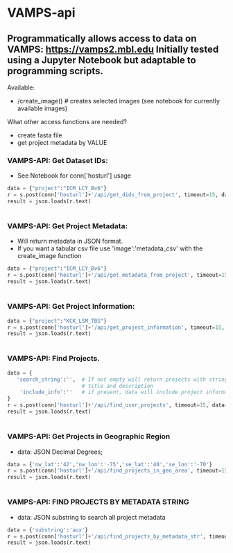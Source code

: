VAMPS-api
=========
Programmatically allows access to data on VAMPS: https://vamps2.mbl.edu
Initially tested using a Jupyter Notebook but adaptable to programming scripts.
--------------

Available:
 * /create_image()            # creates selected images (see notebook for currently available images)
                
What other access functions are needed?
 * create fasta file
 * get project metadata by VALUE
 

### VAMPS-API: Get Dataset IDs:
* See Notebook for  conn['hosturl'] usage
```python
data = {"project":"ICM_LCY_Bv6"}
r = s.post(conn['hosturl']+'/api/get_dids_from_project', timeout=15, data=data)  
result = json.loads(r.text)
```
#
### VAMPS-API: Get Project Metadata:
 * Will return metadata in JSON format. 
 * If you want a tabular csv file use 'image':'metadata_csv' with the create_image function
```python
data = {"project":"ICM_LCY_Bv6"} 
r = s.post(conn['hosturl']+'/api/get_metadata_from_project', timeout=15, data=data)  
result = json.loads(r.text)
```
#
### VAMPS-API: Get Project Information:
```python
data = {"project":"KCK_LSM_TBS"}
r = s.post(conn['hosturl']+'/api/get_project_information', timeout=15, data=data)  
result = json.loads(r.text)
```
#
### VAMPS-API: Find Projects.
 ```python
 data = {
    'search_string':'',  # If not empty will return projects with string in project name (case insensitive)
                         # title and description
     'include_info':''   # if present, data will include project information
 }
 r = s.post(conn['hosturl']+'/api/find_user_projects', timeout=15, data=data) 
 result = json.loads(r.text)
 ```
#
### VAMPS-API: Get Projects in Geographic Region
 * data: JSON Decimal Degrees; 
```python 
data = {'nw_lat':'42','nw_lon':'-75','se_lat':'40','se_lon':'-70'}
r = s.post(conn['hosturl']+'/api/find_projects_in_geo_area', timeout=15, data=data)  
result = json.loads(r.text)
```
#
### VAMPS-API: FIND PROJECTS BY METADATA STRING
 * data: JSON substring to search all project metadata 
```python 
data = {'substring':'aux'}
r = s.post(conn['hosturl']+'/api/find_projects_by_metadata_str', timeout=15, data=data)  
result = json.loads(r.text)
```